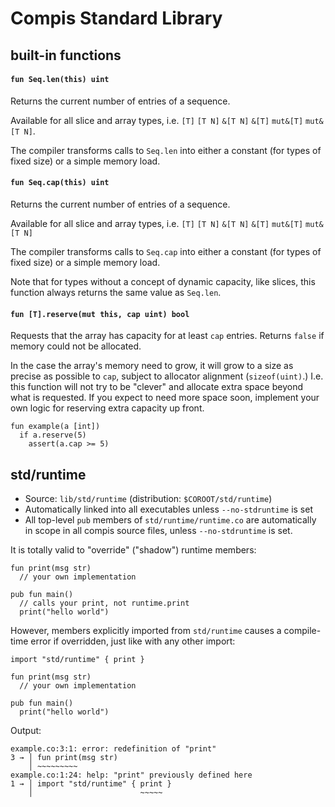 # Compis Standard Library


## built-in functions

#### `fun Seq.len(this) uint`

Returns the current number of entries of a sequence.

Available for all slice and array types,
i.e. `[T]` `[T N]` `&[T N]` `&[T]` `mut&[T]` `mut&[T N]`.

The compiler transforms calls to `Seq.len` into either a constant
(for types of fixed size) or a simple memory load.


#### `fun Seq.cap(this) uint`

Returns the current number of entries of a sequence.

Available for all slice and array types,
i.e. `[T]` `[T N]` `&[T N]` `&[T]` `mut&[T]` `mut&[T N]`

The compiler transforms calls to `Seq.cap` into either a constant
(for types of fixed size) or a simple memory load.

Note that for types without a concept of dynamic capacity, like slices,
this function always returns the same value as `Seq.len`.


#### `fun [T].reserve(mut this, cap uint) bool`

Requests that the array has capacity for at least `cap` entries.
Returns `false` if memory could not be allocated.

In the case the array's memory need to grow, it will grow to a size as precise as possible to `cap`, subject to allocator alignment (`sizeof(uint)`.) I.e. this function will not try to be "clever" and allocate extra space beyond what is requested. If you expect to need more space soon, implement your own logic for reserving extra capacity up front.

```
fun example(a [int])
  if a.reserve(5)
    assert(a.cap >= 5)
```


## std/runtime

- Source: `lib/std/runtime` (distribution: `$COROOT/std/runtime`)
- Automatically linked into all executables unless `--no-stdruntime` is set
- All top-level `pub` members of `std/runtime/runtime.co` are automatically in scope
  in all compis source files, unless `--no-stdruntime` is set.

It is totally valid to "override" ("shadow") runtime members:

```co
fun print(msg str)
  // your own implementation

pub fun main()
  // calls your print, not runtime.print
  print("hello world")
```

However, members explicitly imported from `std/runtime` causes a compile-time error
if overridden, just like with any other import:

```co
import "std/runtime" { print }

fun print(msg str)
  // your own implementation

pub fun main()
  print("hello world")
```

Output:

```
example.co:3:1: error: redefinition of "print"
3 → │ fun print(msg str)
    │ ~~~~~~~~~
example.co:1:24: help: "print" previously defined here
1 → │ import "std/runtime" { print }
    │                        ~~~~~
```
